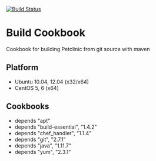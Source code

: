 [![Build Status](https://travis-ci.org/jollyrojer/build-cb.png?branch=master)](https://travis-ci.org/jollyrojer/build-cb)

Build Cookbook
==============
Cookbook for building Petclinic from git source with maven

Platform
--------
- Ubuntu 10.04, 12.04 (x32/x64)
- CentOS 5, 6 (x64)

Cookbooks
---------
- depends "apt"
- depends "build-essential", "1.4.2"
- depends "chef_handler", "1.1.4"
- depends "git", "2.7.1"
- depends "java", "1.11.7"
- depends "yum", "2.3.1"
